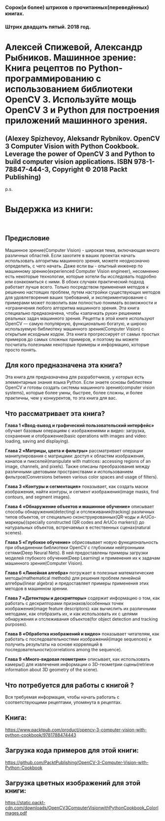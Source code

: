 ### Сорок(и более) штрихов о прочитанных(переведённых) книгах. 
### Штрих двадцать пятый. 2018 год.

# Алексей Спижевой, Александр Рыбников. Машинное зрение: Книга рецептов по Python-программированию с использованием библиотеки OpenCV 3. Используйте мощь OpenCV 3 и Python для построения приложений машинного зрения.
 ## (Alexey Spizhevoy, Aleksandr Rybnikov. OpenCV 3 Computer Vision with Python Cookbook. Leverage the power of OpenCV 3 and Python to build computer vision applications. ISBN 978-1-78847-444-3, Copyright © 2018 Packt Publishing)

p.s.

# Выдержка из книги:

 
## Предисловие

Машинное зрение(Computer Vision) - широкая тема, включающая много различных областей. Если захотите в ваших проектах начать использовать алгоритмы машинного зрения, можете неоднозначно определить, с чего начать. Даже если вы - опытный инженер по машинному зрению(experienced Computer Vision engineer), несомненно есть некоторые технологии, которые  хотели бы исследовать подробно или ознакомиться с ними. В обоих случаях практический подход работает лучше всего. Только посредством применения методов к решению настоящих проблем, путем настройки существующих методов для удовлетворения ваших требований, и экспериментирование с примерами может позволить вам полностью понимать возможности и «ограничения любого алгоритма машинного зрения. Эта книга специально предназначена, чтобы «запачкать руки» решением реальных задач машинного зрения. Рецепты в этой книге используют OpenCV — самую популярную, функционально богатую, и широко используемую библиотеку машинного зрения(Computer Vision) с открытым исходным кодом. Эта книга прогрессирует от самых простых примеров до самых сложных примеров, и поэтому вы можете посчитать полезными некоторые примеры и информацию, которые просто понять.

## Для кого предназначена эта книга?

Эта книга для предназначена для разработчиков, у которых есть элементарные знания языка Python. Если знаете основы библиотеки OpenCV и готовы создать системы машинного зрения(computer vision systems), которые более умны, быстрее, более сложны, и более практичны, чем у конкурентов, то эта книга для вас.

## Что рассматривает эта книга?

**Глава 1 «Ввод-вывод и графический пользовательский интерфейс»** обучает базовым операциям с изображениями и видео: загрузка, сохранение и отображение(basic operations with images and video: loading, saving and displaying). 

**Глава 2 «Матрицы, цвета и фильтры»** рассматривает операции манипулирования с матрицами: доступ к областям изображения, каналов и пикселей(manipulate with matrices: accessing regions of an image, channels, and pixels). Также описаны преобразования между различными цветовыми пространствами и использованием фильтров(Conversions between various color spaces and usage of filters).

**Глава 3 «Контуры и сегментация»** показывает, как создать маски изображения, найти контуры, и сегмент изображения(image masks, find contours, and segment images).

**Глава 4 «Обнаружение объектов и машинное обучение»** описывает способы обнаружения(detecting) и отслеживания(tracking) различных типов объектов, от специально сконструированных(QR-коды и ArUCo-маркеры)(specially constructed (QR codes and ArUCo markers)) до натуральных объектов, встречаемых в естественных сценах(natural scenes).

**Глава 5 «Глубокое обучение»** обрисовывает новую функциональность при объединении библиотеки OpenCV с глубокими нейтронными сетями(Deep Neural Nets). В ней предоставлены примеры загрузки моделей глубокого обучения(Deep Learning) и применения их к задачам машинного зрения(Computer Vision).

**Глава 6 «Линейная алгебра»** погружает в полезные математические методы(mathematical methods) для решения проблем линейной алгебры(linear algebra) и предоставляет примеры применения этих методов в машинном зрении.

**Глава 7 «Детекторы и дескрипторы»** содержит информацию о том, как работать с дескрипторами признаков/особенных точек изображения(image feature descriptors): как вычислить их различными методами, как отобразить их, и как использовать их с целями обнаружения и отслеживания объектов(for object detection and tracking purposes).

**Глава 8 «Обработка изображений и видео»** показывает читателям, как работать с последовательностями изображений(image sequences) и получить результаты на основе корреляций в последовательности(correlations among the sequence).

**Глава 9 «Много-видовая геометрия»** описывает, как использовать камеры() для извлечения информации о 3D-геометрии сцены(retrieve information about 3D geometry of the scene).

## Что потребуется для работы с книгой ?

Вся требуемая информация, чтобы начать работать с соответствующими рецептами, упомянута в рецептах.
 

## Книга:
https://www.packtpub.com/product/opencv-3-computer-vision-with-python-cookbook/9781788474443

## Загрузка кода примеров для этой книги:
https://github.com/PacktPublishing/OpenCV-3-Computer-Vision-with-Python-Cookbook

## Загрузка цветных изображений для этой книги:
https://static.packt-cdn.com/downloads/OpenCV3ComputerVisionwithPythonCookbook_ColorImages.pdf
